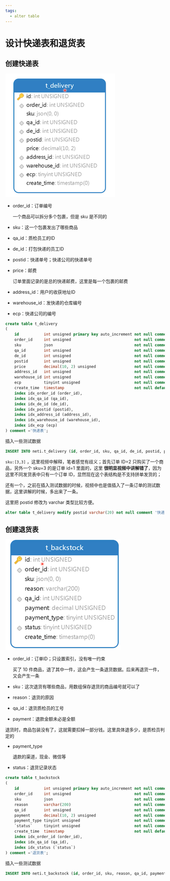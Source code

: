 ```yaml
---
tags:
  - alter table
---
```


# 设计快递表和退货表

## 创建快递表

![image-20200607102720626](./assets/image-20200607102720626.png)

- order_id：订单编号

  一个商品可以拆分多个包裹，但是 sku 是不同的

- sku：这一个包裹发出了哪些商品

- qa_id：质检员工的ID

- de_id：打包快递的员工ID

- postid：快递单号；快递公司的快递单号

- price：邮费

  订单里面记录的是总的快递邮费，这里是每一个包裹的邮费

- address_id：用户的收获地址ID

- warehouse_id：发快递的仓库编号

- ecp：快递公司的编号

```sql
create table t_delivery
(
    id           int unsigned primary key auto_increment not null comment '主键',
    order_id     int unsigned                            not null comment '订单ID',
    sku          json                                    not null comment '商品',
    qa_id        int unsigned                            not null comment '质检员ID',
    de_id        int unsigned                            not null comment '发货员ID',
    postid       int unsigned                            not null comment '快递单号',
    price        decimal(10, 2) unsigned                 not null comment '快递费',
    address_id   int unsigned                            not null comment '收货地址ID',
    warehouse_id int unsigned                            not null comment '发货仓库ID',
    ecp          tinyint unsigned                        not null comment '快递公司编号',
    create_time  timestamp                               not null default now() comment '添加时间',
    index idx_order_id (order_id),
    index idx_qa_id (qa_id),
    index idx_de_id (de_id),
    index idx_postid (postid),
    index idx_address_id (address_id),
    index idx_warehouse_id (warehouse_id),
    index idx_ecp (ecp)
) comment ='快递表';
```

插入一些测试数据

```sql
INSERT INTO neti.t_delivery (id, order_id, sku, qa_id, de_id, postid, price, address_id, warehouse_id, ecp, create_time) VALUES (1, 2, '[3, 3]', 15, 17, 12333334, 60.00, 1, 1, 1, '2020-05-20 07:38:10');
```

`sku:[3,3]` ，这里视频中解释，笔者感觉有歧义；首先订单 ID=2 只购买了一个商品，另外一个 sku=3 的是订单 id=1 里面的，这里 **很明显视频中讲解错了**，因为这里不同发货表中只有一个订单 ID，显然现在这个表结构是不支持拼单发货的；

还有一个，之前在插入测试数据的时候，视频中也是值插入了一条订单的测试数据，这里讲解的时候，多出来了一条。

这里把 postid 修改为 varchar 类型比较方便。

```sql
alter table t_delivery modify postid varchar(20) not null comment '快递单号'
```



## 创建退货表

![image-20200607103831302](./assets/image-20200607103831302.png)

- order_id：订单ID；只设置索引，没有唯一约束

  买了 10 件商品，退了其中一件，这会产生一条退货数据。后来再退货一件，又会产生一条

- sku：这次退货有哪些商品，用数组保存退货的商品编号就可以了

- reason：退货的原因

- qa_id：退货质检员的工号

-  payment：退款金额未必是全额

  退货时，商品包装没有了，这就需要扣掉一部分钱。这里具体退多少，是质检员判定的

- payment_type

  退款的渠道，现金、微信等

- status：退货记录状态

```sql
create table t_backstock
(
    id           int unsigned primary key auto_increment not null comment '主键',
    order_id     int unsigned                            not null comment '订单ID',
    sku          json                                    not null comment '退货商品',
    reason       varchar(200)                            not null comment '退货原因',
    qa_id        int unsigned                            not null comment '质检员ID',
    payment      decimal(10, 2) unsigned                 not null comment '退款金额',
    payment_type tinyint unsigned                        not null comment '退款范式：1借记卡、2信用卡、3微信、4支付宝、5现金',
    `status`     tinyint unsigned                        not null comment '状态：1退货成功、2无法退货',
    create_time  timestamp                               not null default now() comment '添加时间',
    index idx_order_id (order_id),
    index idx_qa_id (qa_id),
    index idx_status (`status`)
) comment ='退货表';
```

插入一些测试数据

```sql
INSERT INTO neti.t_backstock (id, order_id, sku, reason, qa_id, payment, payment_type, status, create_time) VALUES (1, 2, '[3]', '质量问题', 15, 2999.00, 5, 1, '2020-05-20 07:49:37');
```

